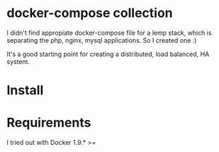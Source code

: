# docker-compose collection
I didn't find appropiate docker-compose file for a lemp stack, which is separating the php, nginx, mysql applications.
So I created one :)

It's a good starting point for creating a distributed, load balanced, HA system.

# Install


# Requirements
I tried out with Docker 1.9.* >=
